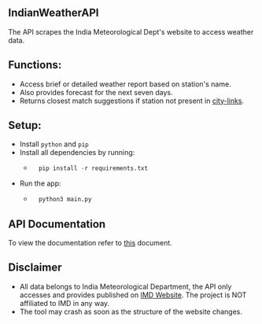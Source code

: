 ## IndianWeatherAPI

The API scrapes the India Meteorological Dept's website to access weather data.

## Functions:

- Access brief or detailed weather report based on station's name.
- Also provides forecast for the next seven days.
- Returns closest match suggestions if station not present in [city-links](./utils/city_links.json).

## Setup:

- Install ```python``` and ```pip```
- Install all dependencies by running:
    - ```python
        pip install -r requirements.txt
        ```
- Run the app:
    - ```python
        python3 main.py
        ```

## API Documentation

To view the documentation refer to [this](api.yaml) document.

## Disclaimer

- All data belongs to India Meteorological Department, the API only accesses and provides published on [IMD Website](https://city.imd.gov.in/citywx/localwx.php). The project is NOT affiliated to IMD in any way.
- The tool may crash as soon as the structure of the website changes.

